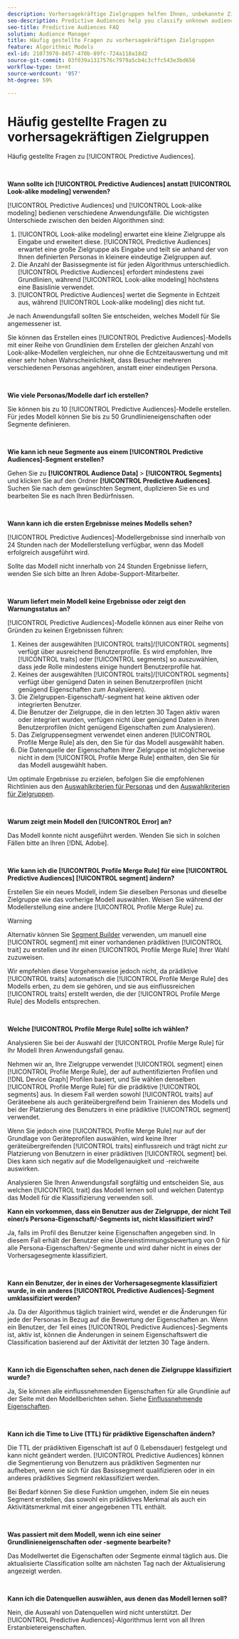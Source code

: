 ```yaml
---
description: Vorhersagekräftige Zielgruppen helfen Ihnen, unbekannte Zielgruppen mithilfe von Datenwissenschaft in Echtzeit in eindeutige Personas zu klassifizieren.
seo-description: Predictive Audiences help you classify unknown audiences into distinct personas in real-time, using data science.
seo-title: Predictive Audiences FAQ
solution: Audience Manager
title: Häufig gestellte Fragen zu vorhersagekräftigen Zielgruppen
feature: Algorithmic Models
exl-id: 21073970-8457-470b-89fc-724a118a18d2
source-git-commit: 03f039a1317576c7979a5cb4c3cffc543e3bd656
workflow-type: tm+mt
source-wordcount: '957'
ht-degree: 59%

---
```


# Häufig gestellte Fragen zu vorhersagekräftigen Zielgruppen

Häufig gestellte Fragen zu [!UICONTROL Predictive Audiences].

 

**Wann sollte ich [!UICONTROL Predictive Audiences] anstatt [!UICONTROL Look-alike modeling] verwenden?**

[!UICONTROL Predictive Audiences] und [!UICONTROL Look-alike modeling] bedienen verschiedene Anwendungsfälle. Die wichtigsten Unterschiede zwischen den beiden Algorithmen sind:

1. [!UICONTROL Look-alike modeling] erwartet eine kleine Zielgruppe als Eingabe und erweitert diese. [!UICONTROL Predictive Audiences] erwartet eine große Zielgruppe als Eingabe und teilt sie anhand der von Ihnen definierten Personas in kleinere eindeutige Zielgruppen auf.
1. Die Anzahl der Basissegmente ist für jeden Algorithmus unterschiedlich. [!UICONTROL Predictive Audiences] erfordert mindestens zwei Grundlinien, während [!UICONTROL Look-alike modeling] höchstens eine Basislinie verwendet.
1. [!UICONTROL Predictive Audiences] wertet die Segmente in Echtzeit aus, während [!UICONTROL Look-alike modeling] dies nicht tut.

Je nach Anwendungsfall sollten Sie entscheiden, welches Modell für Sie angemessener ist.

Sie können das Erstellen eines [!UICONTROL Predictive Audiences]-Modells mit einer Reihe von Grundlinien dem Erstellen der gleichen Anzahl von Look-alike-Modellen vergleichen, nur ohne die Echtzeitauswertung und mit einer sehr hohen Wahrscheinlichkeit, dass Besucher mehreren verschiedenen Personas angehören, anstatt einer eindeutigen Persona.

 

**Wie viele Personas/Modelle darf ich erstellen?**

Sie können bis zu 10 [!UICONTROL Predictive Audiences]-Modelle erstellen. Für jedes Modell können Sie bis zu 50 Grundlinieneigenschaften oder Segmente definieren.

 

**Wie kann ich neue Segmente aus einem [!UICONTROL Predictive Audiences]-Segment erstellen?**

Gehen Sie zu **[!UICONTROL Audience Data]** > **[!UICONTROL Segments]** und klicken Sie auf den Ordner **[!UICONTROL Predictive Audiences]**. Suchen Sie nach dem gewünschten Segment, duplizieren Sie es und bearbeiten Sie es nach Ihren Bedürfnissen.

 

**Wann kann ich die ersten Ergebnisse meines Modells sehen?**

[!UICONTROL Predictive Audiences]-Modellergebnisse sind innerhalb von 24 Stunden nach der Modellerstellung verfügbar, wenn das Modell erfolgreich ausgeführt wird.

Sollte das Modell nicht innerhalb von 24 Stunden Ergebnisse liefern, wenden Sie sich bitte an Ihren Adobe-Support-Mitarbeiter.

 

**Warum liefert mein Modell keine Ergebnisse oder zeigt den Warnungsstatus an?**

[!UICONTROL Predictive Audiences]-Modelle können aus einer Reihe von Gründen zu keinen Ergebnissen führen:

1. Keines der ausgewählten [!UICONTROL traits]/[!UICONTROL segments] verfügt über ausreichend Benutzerprofile. Es wird empfohlen, Ihre [!UICONTROL traits] oder [!UICONTROL segments] so auszuwählen, dass jede Rolle mindestens einige hundert Benutzerprofile hat.
1. Keines der ausgewählten [!UICONTROL traits]/[!UICONTROL segments] verfügt über genügend Daten in seinen Benutzerprofilen (nicht genügend Eigenschaften zum Analysieren).
1. Die Zielgruppen-Eigenschaft/-segment hat keine aktiven oder integrierten Benutzer.
1. Die Benutzer der Zielgruppe, die in den letzten 30 Tagen aktiv waren oder integriert wurden, verfügen nicht über genügend Daten in ihren Benutzerprofilen (nicht genügend Eigenschaften zum Analysieren).
1. Das Zielgruppensegment verwendet einen anderen [!UICONTROL Profile Merge Rule] als den, den Sie für das Modell ausgewählt haben.
1. Die Datenquelle der Eigenschaften Ihrer Zielgruppe ist möglicherweise nicht in dem [!UICONTROL Profile Merge Rule] enthalten, den Sie für das Modell ausgewählt haben.

Um optimale Ergebnisse zu erzielen, befolgen Sie die empfohlenen Richtlinien aus den [Auswahlkriterien für Personas](../features/algorithmic-models/predictive-audiences.md#selection-personas) und den [Auswahlkriterien für Zielgruppen](../features/algorithmic-models/predictive-audiences.md#selection-audience).

 

**Warum zeigt mein Modell den [!UICONTROL Error] an?**

Das Modell konnte nicht ausgeführt werden. Wenden Sie sich in solchen Fällen bitte an Ihren [!DNL Adobe].

 

**Wie kann ich die [!UICONTROL Profile Merge Rule] für eine [!UICONTROL Predictive Audiences] [!UICONTROL segment] ändern?**

Erstellen Sie ein neues Modell, indem Sie dieselben Personas und dieselbe Zielgruppe wie das vorherige Modell auswählen. Weisen Sie während der Modellerstellung eine andere [!UICONTROL Profile Merge Rule] zu.

>[!WARNING]
> Alternativ können Sie [Segment Builder](../features/segments/segment-builder.md) verwenden, um manuell eine [!UICONTROL segment] mit einer vorhandenen prädiktiven [!UICONTROL trait] zu erstellen und ihr einen [!UICONTROL Profile Merge Rule] Ihrer Wahl zuzuweisen.
> 
> Wir empfehlen diese Vorgehensweise jedoch nicht, da prädiktive [!UICONTROL traits] automatisch die [!UICONTROL Profile Merge Rule] des Modells erben, zu dem sie gehören, und sie aus einflussreichen [!UICONTROL traits] erstellt werden, die der [!UICONTROL Profile Merge Rule] des Modells entsprechen.

 

**Welche [!UICONTROL Profile Merge Rule] sollte ich wählen?**

Analysieren Sie bei der Auswahl der [!UICONTROL Profile Merge Rule] für Ihr Modell Ihren Anwendungsfall genau.

Nehmen wir an, Ihre Zielgruppe verwendet [!UICONTROL segment] einen [!UICONTROL Profile Merge Rule], der auf authentifizierten Profilen und [!DNL Device Graph] Profilen basiert, und Sie wählen denselben [!UICONTROL Profile Merge Rule] für die prädiktive [!UICONTROL segments] aus. In diesem Fall werden sowohl [!UICONTROL traits] auf Geräteebene als auch geräteübergreifend beim Trainieren des Modells und bei der Platzierung des Benutzers in eine prädiktive [!UICONTROL segment] verwendet.

Wenn Sie jedoch eine [!UICONTROL Profile Merge Rule] nur auf der Grundlage von Geräteprofilen auswählen, wird keine Ihrer geräteübergreifenden [!UICONTROL traits] einflussreich und trägt nicht zur Platzierung von Benutzern in einer prädiktiven [!UICONTROL segment] bei. Dies kann sich negativ auf die Modellgenauigkeit und -reichweite auswirken.

Analysieren Sie Ihren Anwendungsfall sorgfältig und entscheiden Sie, aus welchen [!UICONTROL trait] das Modell lernen soll und welchen Datentyp das Modell für die Klassifizierung verwenden soll.

**Kann ein vorkommen, dass ein Benutzer aus der Zielgruppe, der nicht Teil einer/s Persona-Eigenschaft/-Segments ist, nicht klassifiziert wird?**

Ja, falls im Profil des Benutzer keine Eigenschaften angegeben sind. In diesem Fall erhält der Benutzer eine Übereinstimmungsbewertung von 0 für alle Persona-Eigenschaften/-Segmente und wird daher nicht in eines der Vorhersagesegmente klassifiziert.

 

**Kann ein Benutzer, der in eines der Vorhersagesegmente klassifiziert wurde, in ein anderes [!UICONTROL Predictive Audiences]-Segment umklassifiziert werden?**

Ja. Da der Algorithmus täglich trainiert wird, wendet er die Änderungen für jede der Personas in Bezug auf die Bewertung der Eigenschaften an. Wenn ein Benutzer, der Teil eines [!UICONTROL Predictive Audiences]-Segments ist, aktiv ist, können die Änderungen in seinem Eigenschaftswert die Classification basierend auf der Aktivität der letzten 30 Tage ändern.

 

**Kann ich die Eigenschaften sehen, nach denen die Zielgruppe klassifiziert wurde?**

Ja, Sie können alle einflussnehmenden Eigenschaften für alle Grundlinie auf der Seite mit den Modellberichten sehen. Siehe [Einflussnehmende Eigenschaften](../features/algorithmic-models/predictive-audiences-reporting.md#influential-traits).

 

**Kann ich die Time to Live (TTL) für prädiktive Eigenschaften ändern?**

Die TTL der prädiktiven Eigenschaft ist auf 0 (Lebensdauer) festgelegt und kann nicht geändert werden. [!UICONTROL Predictive Audiences] können die Segmentierung von Benutzern aus prädiktiven Segmenten nur aufheben, wenn sie sich für das Basissegment qualifizieren oder in ein anderes prädiktives Segment reklassifiziert werden.

Bei Bedarf können Sie diese Funktion umgehen, indem Sie ein neues Segment erstellen, das sowohl ein prädiktives Merkmal als auch ein Aktivitätsmerkmal mit einer angegebenen TTL enthält.

 


**Was passiert mit dem Modell, wenn ich eine seiner Grundlinieneigenschaften oder -segmente bearbeite?**

Das Modellwertet die Eigenschaften oder Segmente einmal täglich aus. Die aktualisierte Classification sollte am nächsten Tag nach der Aktualisierung angezeigt werden.

 

**Kann ich die Datenquellen auswählen, aus denen das Modell lernen soll?**

Nein, die Auswahl von Datenquellen wird nicht unterstützt. Der [!UICONTROL Predictive Audiences]-Algorithmus lernt von all Ihren Erstanbietereigenschaften.
